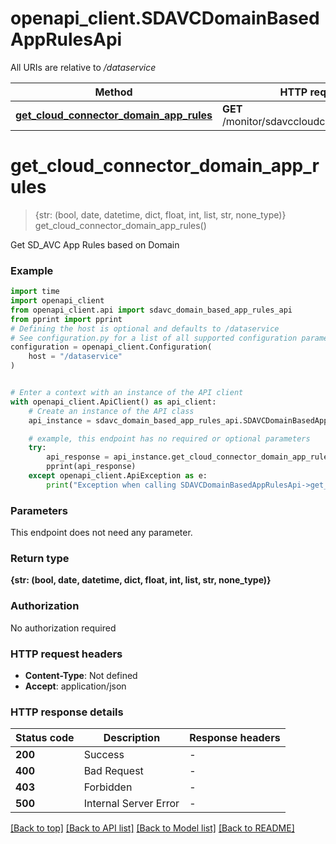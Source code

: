 # openapi_client.SDAVCDomainBasedAppRulesApi

All URIs are relative to */dataservice*

Method | HTTP request | Description
------------- | ------------- | -------------
[**get_cloud_connector_domain_app_rules**](SDAVCDomainBasedAppRulesApi.md#get_cloud_connector_domain_app_rules) | **GET** /monitor/sdavccloudconnector/domain | 


# **get_cloud_connector_domain_app_rules**
> {str: (bool, date, datetime, dict, float, int, list, str, none_type)} get_cloud_connector_domain_app_rules()



Get SD_AVC App Rules based on Domain

### Example


```python
import time
import openapi_client
from openapi_client.api import sdavc_domain_based_app_rules_api
from pprint import pprint
# Defining the host is optional and defaults to /dataservice
# See configuration.py for a list of all supported configuration parameters.
configuration = openapi_client.Configuration(
    host = "/dataservice"
)


# Enter a context with an instance of the API client
with openapi_client.ApiClient() as api_client:
    # Create an instance of the API class
    api_instance = sdavc_domain_based_app_rules_api.SDAVCDomainBasedAppRulesApi(api_client)

    # example, this endpoint has no required or optional parameters
    try:
        api_response = api_instance.get_cloud_connector_domain_app_rules()
        pprint(api_response)
    except openapi_client.ApiException as e:
        print("Exception when calling SDAVCDomainBasedAppRulesApi->get_cloud_connector_domain_app_rules: %s\n" % e)
```


### Parameters
This endpoint does not need any parameter.

### Return type

**{str: (bool, date, datetime, dict, float, int, list, str, none_type)}**

### Authorization

No authorization required

### HTTP request headers

 - **Content-Type**: Not defined
 - **Accept**: application/json


### HTTP response details

| Status code | Description | Response headers |
|-------------|-------------|------------------|
**200** | Success |  -  |
**400** | Bad Request |  -  |
**403** | Forbidden |  -  |
**500** | Internal Server Error |  -  |

[[Back to top]](#) [[Back to API list]](../README.md#documentation-for-api-endpoints) [[Back to Model list]](../README.md#documentation-for-models) [[Back to README]](../README.md)

